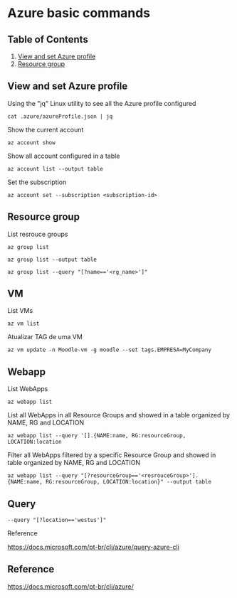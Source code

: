 # Azure basic commands

## Table of Contents

1. [View and set Azure profile](#view-and-set-azure-profile)
2. [Resource group](#resource-group)

## View and set Azure profile

Using the "jq" Linux utility to see all the Azure profile configured
```
cat .azure/azureProfile.json | jq
```
Show the current account
```
az account show
```
Show all account configured in a table
```
az account list --output table
```
Set the subscription
```
az account set --subscription <subscription-id>
```

## Resource group
List resrouce groups
```
az group list
```
```
az group list --output table
```
```
az group list --query "[?name=='<rg_name>']"
```
## VM
List VMs
```
az vm list
```
Atualizar TAG de uma VM
```
az vm update -n Moodle-vm -g moodle --set tags.EMPRESA=MyCompany
```
## Webapp
List WebApps
```
az webapp list 
```
List all WebApps in all Resource Groups and showed in a table organized by NAME, RG and LOCATION
```
az webapp list --query '[].{NAME:name, RG:resourceGroup, LOCATION:location
```
Filter all WebApps filtered by a specific Resource Group and showed in table organized by NAME, RG and LOCATION
```
az webapp list --query "[?resourceGroup=='<resrouceGroup>'].{NAME:name, RG:resourceGroup, LOCATION:location}" --output table
```
## Query
```
--query "[?location=='westus']"
```
Reference

https://docs.microsoft.com/pt-br/cli/azure/query-azure-cli


## Reference
https://docs.microsoft.com/pt-br/cli/azure/
